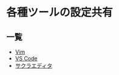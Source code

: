 各種ツールの設定共有
====================

一覧
----
- [Vim](./vim)
- [VS Code](./vscode)
- [サクラエディタ](./sakura-editor)
